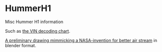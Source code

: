 # HummerH1
Misc Hummer H1 information

Such as [the VIN decoding chart](VIN.md).

[A preliminary drawing mimmicking a NASA-invention for better air stream](grilleFlathodetFresest%C3%A5l.blend) in blender format.
